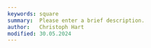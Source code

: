 ```yaml
---
keywords: square
summary:  Please enter a brief description.
author:   Christoph Hart
modified: 30.05.2024
---
```

  
